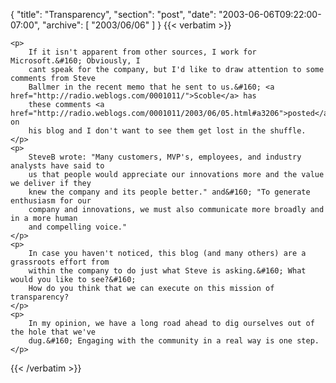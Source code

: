 {
  "title": "Transparency",
  "section": "post",
  "date": "2003-06-06T09:22:00-07:00",
  "archive": [
    "2003/06/06"
  ]
}
{{< verbatim >}}

    <p>
        If it isn't apparent from other sources, I work for Microsoft.&#160; Obviously, I
        cant speak for the company, but I'd like to draw attention to some comments from Steve
        Ballmer in the recent memo that he sent to us.&#160; <a href="http://radio.weblogs.com/0001011/">Scoble</a> has
        these comments <a href="http://radio.weblogs.com/0001011/2003/06/05.html#a3206">posted</a> on
        his blog and I don't want to see them get lost in the shuffle. 
    </p>
    <p>
        SteveB wrote: "Many customers, MVP's, employees, and industry analysts have said to
        us that people would appreciate our innovations more and the value we deliver if they
        knew the company and its people better." and&#160; "To generate enthusiasm for our
        company and innovations, we must also communicate more broadly and in a more human
        and compelling voice." 
    </p>
    <p>
        In case you haven't noticed, this blog (and many others) are a grassroots effort from
        within the company to do just what Steve is asking.&#160; What would you like to see?&#160;
        How do you think that we can execute on this mission of transparency? 
    </p>
    <p>
        In my opinion, we have a long road ahead to dig ourselves out of the hole that we've
        dug.&#160; Engaging with the community in a real way is one step. 
    </p>

{{< /verbatim >}}
